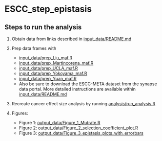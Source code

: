 # ESCC_step_epistasis
## Steps to run the analysis

1.  Obtain data from links described in [input_data/README.md](https://github.com/Cannataro-Lab/ESCC_step_epistasis/blob/main/input_data/README.md)

2.  Prep data frames with

    -   [input_data/prep_Liu_maf.R](https://github.com/Cannataro-Lab/ESCC_step_epistasis/blob/main/input_data/prep_Liu_maf.R)
    -   [input_data/prep_Martincorena_maf.R](https://github.com/Cannataro-Lab/ESCC_step_epistasis/blob/main/input_data/prep_Martincorena_maf.R)
    -   [input_data/prep_UCLA_maf.R](https://github.com/Cannataro-Lab/ESCC_step_epistasis/blob/main/input_data/prep_UCLA_maf.R)
    -   [input_data/prep_Yokoyama_maf.R](https://github.com/Cannataro-Lab/ESCC_step_epistasis/blob/main/input_data/prep_Yokoyama_maf.R)
    -   [input_data/prep_Yuan_maf.R](https://github.com/Cannataro-Lab/ESCC_step_epistasis/blob/main/input_data/prep_Yuan_maf.R)
    -   Also be sure to download the ESCC-META dataset from the synapse data portal. More detailed instructions are available within [input_data/README.md](https://github.com/Cannataro-Lab/ESCC_step_epistasis/blob/main/input_data/README.md)

3.  Recreate cancer effect size analysis by running [analysis/run_analysis.R](https://github.com/Cannataro-Lab/ESCC_step_epistasis/blob/main/analysis/run_analysis.R)

4.  Figures:

    -   Figure 1: [output_data/Figure_1_Mutrate.R](https://github.com/Cannataro-Lab/ESCC_step_epistasis/blob/main/output_data/Figure_1_Mutrate.R)
    -   Figure 2: [output_data/Figure_2_selection_coefficient_plot.R](https://github.com/Cannataro-Lab/ESCC_step_epistasis/blob/main/output_data/Figure_2_selection_coefficient_plot.R)
    -   Figure 3: [output_data/Figure_3_epistasis_plots_with_errorbars](https://github.com/Cannataro-Lab/ESCC_step_epistasis/blob/main/output_data/Figure_3_epistasis_plots_with_errorbars.R)
